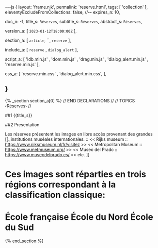 ---js
{
  layout:    'frame.njk',
  permalink: 'reserve.html',
  tags:      [ 'collection' ],
  eleventyExcludeFromCollections: false,
  //-- expires_n: 10,

  doc_n:      -1,
  title_s:    `Réserves`,
  subtitle_s: `Réserves`,
  abstract_s: `Réserves`,

  version_a:
  [
    `2023-01-12T18:00:00Z`
  ],

  section_a:
  [
    `article`,
    ``,
    `reserve`
  ],

  include_a:
  [
    `reserve`
  , `dialog_alert`
  ],

  script_a:
  [
    'Idb.min.js'
  , 'dom.min.js'
  , 'drag.min.js'
  , 'dialog_alert.min.js'
  , 'reserve.min.js'
  ],

  css_a:
  [
    'reserve.min.css'
  , 'dialog_alert.min.css',
  ],

}
---
{% _section section_a[0] %}
// END DECLARATIONS //
//  TOPICS
‹Réserves›
//



##1  {{title_s}}


##2  Presentation

Les réserves présentent les images en libre accès provenant des grandes
[[₁  institutions muséales internationales.  ::
     << Rijks museum  ::  https://www.rijksmuseum.nl/fr/visitez >>
     << Metropolitan Museum  ::  https://www.metmuseum.org/ >>
     << Museo del Prado  ::  https://www.museodelprado.es/ >>
     etc.  ]]

Ces images sont réparties en trois régions correspondant à la classification classique:
==
École française
École du Nord
École du Sud
==

{% end_section %}
